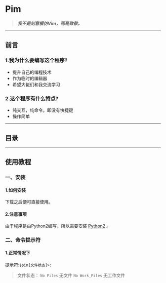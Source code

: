 # **Pim**
> ***我不是刻意模仿Vim，而是致敬。***
***
## **前言**
### **1.我为什么要编写这个程序?**
*	提升自己的编程技术
*	作为临时的编辑器
*	希望大佬们和我交流学习
### **2.这个程序有什么特点?**
*	纯交互，纯命令，即没有快捷键
*	操作简单
***
## **目录**
***
## **使用教程**
### **一、安装**
#### **1.如何安装**
下载之后便可直接使用。
#### **2.注意事项**
由于程序是由Python2编写，所以需要安装 [Python2](https://www.python.org/downloads/release/python-2713/) 。
### **二、命令提示符**
#### **1.正常情况下**
提示符:`$pim[文件状态]>:`
> 文件状态： 
> `No Files` 无文件
> `No Work_Files` 无工作文件
